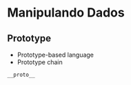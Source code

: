 # Manipulando Dados

##  Prototype

* Prototype-based language
* Prototype chain
  
```
__proto__
```

<br>


